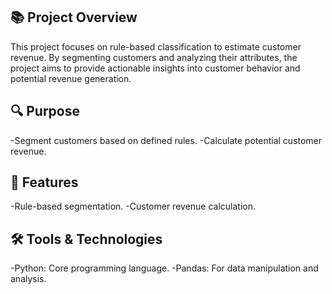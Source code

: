 ## 📚 Project Overview
This project focuses on rule-based classification to estimate customer revenue. By segmenting customers and analyzing their attributes, the project aims to provide actionable insights into customer behavior and potential revenue generation.

## 🔍 Purpose
-Segment customers based on defined rules.
-Calculate potential customer revenue.

## 🚀 Features
-Rule-based segmentation.
-Customer revenue calculation.

## 🛠️ Tools & Technologies
-Python: Core programming language.
-Pandas: For data manipulation and analysis.
